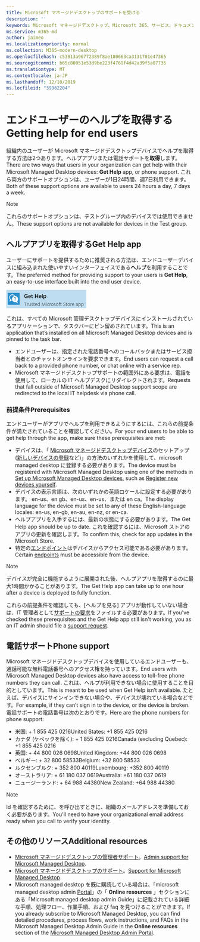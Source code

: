 ```yaml
---
title: Microsoft マネージドデスクトップのサポートを受ける
description: ''
keywords: Microsoft マネージドデスクトップ、Microsoft 365、サービス、ドキュメント
ms.service: m365-md
author: jaimeo
ms.localizationpriority: normal
ms.collection: M365-modern-desktop
ms.openlocfilehash: c53813a96772389f8ae180663ca3131701e47365
ms.sourcegitcommit: b65c80051e53d9be223f4769f4d42a39f5a07735
ms.translationtype: MT
ms.contentlocale: ja-JP
ms.lasthandoff: 12/10/2019
ms.locfileid: "39962204"
---
```

# <a name="getting-help-for-end-users"></a><span data-ttu-id="354eb-103">エンドユーザーのヘルプを取得する</span><span class="sxs-lookup"><span data-stu-id="354eb-103">Getting help for end users</span></span>

<span data-ttu-id="354eb-104">組織内のユーザーが Microsoft マネージドデスクトップデバイスでヘルプを取得する方法は2つあります。ヘルプアプリまたは電話サポートを**取得**します。</span><span class="sxs-lookup"><span data-stu-id="354eb-104">There are two ways that users in your organization can get help with their Microsoft Managed Desktop devices: **Get Help** app, or phone support.</span></span> <span data-ttu-id="354eb-105">これら両方のサポートオプションは、ユーザーが1日24時間、週7日利用できます。</span><span class="sxs-lookup"><span data-stu-id="354eb-105">Both of these support options are available to users 24 hours a day, 7 days a week.</span></span>
 
>[!NOTE]
><span data-ttu-id="354eb-106">これらのサポートオプションは、テストグループ内のデバイスでは使用できません。</span><span class="sxs-lookup"><span data-stu-id="354eb-106">These support options are not available for devices in the Test group.</span></span>

## <a name="get-help-app"></a><span data-ttu-id="354eb-107">ヘルプアプリを取得する</span><span class="sxs-lookup"><span data-stu-id="354eb-107">Get Help app</span></span>

<span data-ttu-id="354eb-108">ユーザーにサポートを提供するために推奨される方法は、エンドユーザーデバイスに組み込まれた使いやすいインターフェイスである**ヘルプ**を利用することです。</span><span class="sxs-lookup"><span data-stu-id="354eb-108">The preferred method for providing support to your users is **Get Help**, an easy-to-use interface built into the end user device.</span></span>  

![ヘルプアプリアイコンを取得する](images/get-help.png)

<span data-ttu-id="354eb-110">これは、すべての Microsoft 管理デスクトップデバイスにインストールされているアプリケーションで、タスクバーにピン留めされています。</span><span class="sxs-lookup"><span data-stu-id="354eb-110">This is an application that’s installed on all Microsoft Managed Desktop devices and is pinned to the task bar.</span></span> 

- <span data-ttu-id="354eb-111">エンドユーザーは、指定された電話番号へのコールバックまたはサービス担当者とのチャットオンラインを要求できます。</span><span class="sxs-lookup"><span data-stu-id="354eb-111">End users can request a call back to a provided phone number, or chat online with a service rep.</span></span>
- <span data-ttu-id="354eb-112">Microsoft マネージドデスクトップサポートの範囲外にある要求は、電話を使用して、ローカルの IT ヘルプデスクにリダイレクトされます。</span><span class="sxs-lookup"><span data-stu-id="354eb-112">Requests that fall outside of Microsoft Managed Desktop support scope are redirected to the local IT helpdesk via phone call.</span></span>

### <a name="prerequisites"></a><span data-ttu-id="354eb-113">前提条件</span><span class="sxs-lookup"><span data-stu-id="354eb-113">Prerequisites</span></span>
<span data-ttu-id="354eb-114">エンドユーザーがアプリでヘルプを利用できるようにするには、これらの前提条件が満たされていることを確認してください。</span><span class="sxs-lookup"><span data-stu-id="354eb-114">For your end users to be able to get help through the app, make sure these prerequisites are met:</span></span>

- <span data-ttu-id="354eb-115">デバイスは、「 [Microsoft マネージドデスクトップデバイス](../get-started/set-up-devices.md)のセットアップ ([新しいデバイスの登録](../get-started/register-devices-self.md)など)」の方法のいずれかを使用して、microsoft managed desktop に登録する必要があります。</span><span class="sxs-lookup"><span data-stu-id="354eb-115">The device must be registered with Microsoft Managed Desktop using one of the methods in [Set up Microsoft Managed Desktop devices](../get-started/set-up-devices.md), such as [Register new devices yourself](../get-started/register-devices-self.md).</span></span>
- <span data-ttu-id="354eb-116">デバイスの表示言語は、次のいずれかの英語ロケールに設定する必要があります。 en-us、en gb、en-us、en-us、または en ca。</span><span class="sxs-lookup"><span data-stu-id="354eb-116">The display language for the device must be set to any of these English-language locales: en-us, en-gb, en-au, en-nz, or en-ca.</span></span>
- <span data-ttu-id="354eb-117">ヘルプアプリを入手するには、最新の状態にする必要があります。</span><span class="sxs-lookup"><span data-stu-id="354eb-117">The Get Help app should be up to date.</span></span> <span data-ttu-id="354eb-118">これを確認するには、Microsoft ストアのアプリの更新を確認します。</span><span class="sxs-lookup"><span data-stu-id="354eb-118">To confirm this, check for app updates in the Microsoft Store.</span></span>
- <span data-ttu-id="354eb-119">特定の[エンドポイント](../get-ready/network.md#endpoints-allowed---specific-for-microsoft-managed-desktop)はデバイスからアクセス可能である必要があります。</span><span class="sxs-lookup"><span data-stu-id="354eb-119">Certain [endpoints](../get-ready/network.md#endpoints-allowed---specific-for-microsoft-managed-desktop) must be accessible from the device.</span></span>

> [!NOTE]
> <span data-ttu-id="354eb-120">デバイスが完全に機能するように展開された後、ヘルプアプリを取得するのに最大1時間かかることがあります。</span><span class="sxs-lookup"><span data-stu-id="354eb-120">The Get Help app can take up to one hour after a device is deployed to fully function.</span></span>

<span data-ttu-id="354eb-121">これらの前提条件を確認しても、[ヘルプを見る] アプリが動作していない場合は、IT 管理者として[サポートの要求](admin-support.md)をファイルする必要があります。</span><span class="sxs-lookup"><span data-stu-id="354eb-121">If you've checked these prerequisites and the Get Help app still isn't working, you as an IT admin should file a [support request](admin-support.md).</span></span>

## <a name="phone-support"></a><span data-ttu-id="354eb-122">電話サポート</span><span class="sxs-lookup"><span data-stu-id="354eb-122">Phone support</span></span>

<span data-ttu-id="354eb-123">Microsoft マネージドデスクトップデバイスを使用しているエンドユーザーも、通話可能な無料電話番号へのアクセス権を持っています。</span><span class="sxs-lookup"><span data-stu-id="354eb-123">End users with Microsoft Managed Desktop devices also have access to toll-free phone numbers they can call.</span></span> <span data-ttu-id="354eb-124">これは、ヘルプが利用できない場合に使用することを目的としています。</span><span class="sxs-lookup"><span data-stu-id="354eb-124">This is meant to be used when Get Help isn’t available.</span></span> <span data-ttu-id="354eb-125">たとえば、デバイスにサインインできない場合や、デバイスが壊れている場合などです。</span><span class="sxs-lookup"><span data-stu-id="354eb-125">For example, if they can’t sign in to the device, or the device is broken.</span></span> <span data-ttu-id="354eb-126">電話サポートの電話番号は次のとおりです。</span><span class="sxs-lookup"><span data-stu-id="354eb-126">Here are the phone numbers for phone support:</span></span>

- <span data-ttu-id="354eb-127">米国: + 1 855 425 0216</span><span class="sxs-lookup"><span data-stu-id="354eb-127">United States: +1 855 425 0216</span></span>
- <span data-ttu-id="354eb-128">カナダ (ケベックを除く): + 1 855 425 0216</span><span class="sxs-lookup"><span data-stu-id="354eb-128">Canada (excluding Quebec): +1 855 425 0216</span></span>
- <span data-ttu-id="354eb-129">英国: + 44 800 026 0698</span><span class="sxs-lookup"><span data-stu-id="354eb-129">United Kingdom: +44 800 026 0698</span></span>
- <span data-ttu-id="354eb-130">ベルギー: + 32 800 58533</span><span class="sxs-lookup"><span data-stu-id="354eb-130">Belgium: +32 800 58533</span></span>
- <span data-ttu-id="354eb-131">ルクセンブルク: + 352 800 40119</span><span class="sxs-lookup"><span data-stu-id="354eb-131">Luxembourg: +352 800 40119</span></span>
- <span data-ttu-id="354eb-132">オーストラリア: + 61 180 037 0619</span><span class="sxs-lookup"><span data-stu-id="354eb-132">Australia: +61 180 037 0619</span></span>
- <span data-ttu-id="354eb-133">ニュージーランド: + 64 988 44380</span><span class="sxs-lookup"><span data-stu-id="354eb-133">New Zealand: +64 988 44380</span></span>

>[!NOTE]
><span data-ttu-id="354eb-134">Id を確認するために、を呼び出すときに、組織のメールアドレスを準備しておく必要があります。</span><span class="sxs-lookup"><span data-stu-id="354eb-134">You'll need to have your organizational email address ready when you call to verify your identity.</span></span> 

## <a name="additional-resources"></a><span data-ttu-id="354eb-135">その他のリソース</span><span class="sxs-lookup"><span data-stu-id="354eb-135">Additional resources</span></span>
- <span data-ttu-id="354eb-136">[Microsoft マネージドデスクトップの管理者サポート](admin-support.md)。</span><span class="sxs-lookup"><span data-stu-id="354eb-136">[Admin support for Microsoft Managed Desktop](admin-support.md).</span></span> 
- <span data-ttu-id="354eb-137">[Microsoft マネージドデスクトップのサポート](../service-description/support.md)。</span><span class="sxs-lookup"><span data-stu-id="354eb-137">[Support for Microsoft Managed Desktop](../service-description/support.md).</span></span>
- <span data-ttu-id="354eb-138">Microsoft managed desktop を既に購読している場合は、「microsoft managed desktop admin [Portal](https://aka.ms/mwaasportal)」の「 **Online resources** 」セクションにある「Microsoft managed desktop admin Guide」に記載されている詳細な手順、処理フロー、作業手順、および faq を見つけることができます。</span><span class="sxs-lookup"><span data-stu-id="354eb-138">If you already subscribe to Microsoft Managed Desktop, you can find detailed procedures, process flows, work instructions, and FAQs in the Microsoft Managed Desktop Admin Guide in the **Online resources** section of the [Microsoft Managed Desktop Admin Portal](https://aka.ms/mwaasportal).</span></span>
